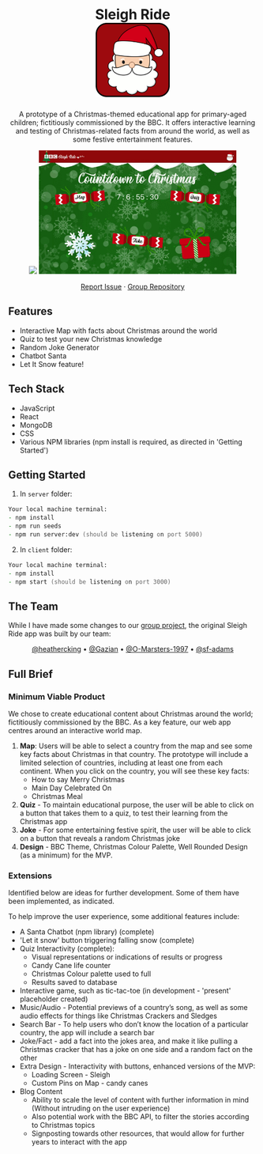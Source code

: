<div align="center">
  <h1>Sleigh Ride
  <br>
  <a href="https://github.com/sf-adams/sleigh_ride">
    <img src="client/src/assets/images/santa_favicon.svg" alt="Logo" width="150" height="150">
  </a>
  </h1>

<p>A prototype of a Christmas-themed educational app for primary-aged children; fictitiously commissioned by the BBC. It offers interactive learning and testing of Christmas-related facts from around the world, as well as some festive entertainment features.</p>

<img src = "static/demo_part_one.gif" width ="400" /> <img src = "static/demo_part_two.gif" width ="400" />

[Report Issue](https://github.com/sf-adams/sleigh_ride/issues)
·
[Group Repository](https://github.com/heathercking/BBCSleighRide)

</div>

## Features
- Interactive Map with facts about Christmas around the world
- Quiz to test your new Christmas knowledge
- Random Joke Generator
- Chatbot Santa
- Let It Snow feature!

## Tech Stack
- JavaScript
- React
- MongoDB
- CSS
- Various NPM libraries (npm install is required, as directed in 'Getting Started')

## Getting Started
1. In `server` folder:

```zsh
Your local machine terminal:
- npm install
- npm run seeds
- npm run server:dev (should be listening on port 5000)
```

2. In `client` folder:

```zsh
Your local machine terminal:
- npm install
- npm start (should be listening on port 3000)
```

## The Team

While I have made some changes to our [group project](https://github.com/heathercking/BBCSleighRide), the original Sleigh Ride app was built by our team:

<div align="center">
  <a href="https://github.com/heathercking">@heathercking</a>
  •
  <a href="https://github.com/Gazian">@Gazian</a>
  •
  <a href="https://github.com/O-Marsters-1997">@O-Marsters-1997</a>
  •
  <a href="https://github.com/sf-adams">@sf-adams</a>
</div>

## Full Brief

### Minimum Viable Product

We chose to create educational content about Christmas around the world; fictitiously commissioned by the BBC. As a key feature, our web app centres around an interactive world map. 

1. **Map**: Users will be able to select a country from the map and see some key facts about Christmas in that country. The prototype will include a limited selection of countries, including at least one from each continent. When you click on the country, you will see these key facts: 
    - How to say Merry Christmas
    - Main Day Celebrated On
    - Christmas Meal
2. **Quiz** - To maintain educational purpose, the user will be able to click on a button that takes them to a quiz, to test their learning from the Christmas app
3. **Joke** - For some entertaining festive spirit, the user will be able to click on a button that reveals a random Christmas joke
4. **Design** - BBC Theme, Christmas Colour Palette, Well Rounded Design (as a minimum) for the MVP.

### Extensions

Identified below are ideas for further development. Some of them have been implemented, as indicated.

To help improve the user experience, some additional features include:
- A Santa Chatbot (npm library) (complete)
- 'Let it snow' button triggering falling snow (complete)
- Quiz Interactivity (complete):
    - Visual representations or indications of results or progress
    - Candy Cane life counter
    - Christmas Colour palette used to full
    - Results saved to database
- Interactive game, such as tic-tac-toe (in development - 'present' placeholder created)
- Music/Audio - Potential previews of a country’s song, as well as some audio effects for things like Christmas Crackers and Sledges
- Search Bar - To help users who don’t know the location of a particular country, the app will include a search bar
- Joke/Fact - add a fact into the jokes area, and make it like pulling a Christmas cracker that has a joke on one side and a random fact on the other
- Extra Design - Interactivity with buttons, enhanced versions of the MVP:
    - Loading Screen - Sleigh
    - Custom Pins on Map - candy canes
- Blog Content
    - Ability to scale the level of content with further information in mind (Without intruding on the user experience)
    - Also potential work with the BBC API, to filter the stories according to Christmas topics
    - Signposting towards other resources, that would allow for further years to interact with the app